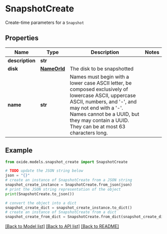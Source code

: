 # SnapshotCreate

Create-time parameters for a `Snapshot`

## Properties

Name | Type | Description | Notes
------------ | ------------- | ------------- | -------------
**description** | **str** |  | 
**disk** | [**NameOrId**](NameOrId.md) | The disk to be snapshotted | 
**name** | **str** | Names must begin with a lower case ASCII letter, be composed exclusively of lowercase ASCII, uppercase ASCII, numbers, and &#39;-&#39;, and may not end with a &#39;-&#39;. Names cannot be a UUID, but they may contain a UUID. They can be at most 63 characters long. | 

## Example

```python
from oxide.models.snapshot_create import SnapshotCreate

# TODO update the JSON string below
json = "{}"
# create an instance of SnapshotCreate from a JSON string
snapshot_create_instance = SnapshotCreate.from_json(json)
# print the JSON string representation of the object
print(SnapshotCreate.to_json())

# convert the object into a dict
snapshot_create_dict = snapshot_create_instance.to_dict()
# create an instance of SnapshotCreate from a dict
snapshot_create_from_dict = SnapshotCreate.from_dict(snapshot_create_dict)
```
[[Back to Model list]](../README.md#documentation-for-models) [[Back to API list]](../README.md#documentation-for-api-endpoints) [[Back to README]](../README.md)


